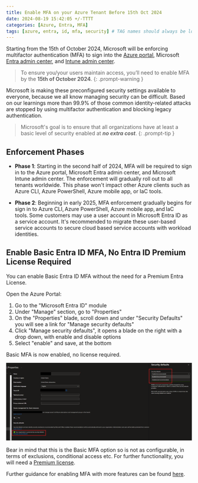```yaml
---
title: Enable MFA on your Azure Tenant Before 15th Oct 2024
date: 2024-08-19 15:42:05 +/-TTTT
categories: [Azure, Entra, MFA]
tags: [azure, entra, id, mfa, security] # TAG names should always be lowercase
---
```


Starting from the 15th of October 2024, Microsoft will be enforcing multifactor authentication (MFA) to sign into the <a href="https://portal.azure.com/" target="_blank">Azure portal</a>, Microsoft <a href="https://entra.microsoft.com/" target="_blank">Entra admin center</a>, and <a href="https://intune.microsoft.com/" target="_blank">Intune admin center</a>.

> To ensure you/your users maintain access, you’ll need to enable MFA by the **15th of October 2024**.
{: .prompt-warning }

Microsoft is making these preconfigured security settings available to everyone, because we all know managing security can be difficult. Based on our learnings more than 99.9% of those common identity-related attacks are stopped by using multifactor authentication and blocking legacy authentication.

> Microsoft's goal is to ensure that all organizations have at least a basic level of security enabled at ***no extra cost***.
{: .prompt-tip }

## Enforcement Phases

- **Phase 1**: Starting in the second half of 2024, MFA will be required to sign in to the Azure portal, Microsoft Entra admin center, and Microsoft Intune admin center. The enforcement will gradually roll out to all tenants worldwide. This phase won't impact other Azure clients such as Azure CLI, Azure PowerShell, Azure mobile app, or IaC tools. 

- **Phase 2**: Beginning in early 2025, MFA enforcement gradually begins for sign in to Azure CLI, Azure PowerShell, Azure mobile app, and IaC tools. Some customers may use a user account in Microsoft Entra ID as a service account. It's recommended to migrate these user-based service accounts to secure cloud based service accounts with workload identities.

## Enable Basic Entra ID MFA, No Entra ID Premium License Required

You can enable Basic Entra ID MFA without the need for a Premium Entra License.

Open the Azure Portal:

1. Go to the "Microsoft Entra ID" module
2. Under "Manage" section, go to "Properties"
3. On the "Properties" blade, scroll down and under "Security Defaults" you will see a link for "Manage security defaults"
4. Click "Manage security defaults", it opens a blade on the right with a drop down, with enable and disable options
5. Select "enable" and save, at the bottom

Basic MFA is now enabled, no license required.

![image](/assets/img/enablemfa/img_1.png)

Bear in mind that this is the Basic MFA option so is not as configurable, in terms of exclusions, conditional access etc. For further functionality, you will need a <a href="https://www.microsoft.com/en-gb/security/business/microsoft-entra-pricing" target="_blank">Premium license</a>.

Further guidance for enabling MFA with more features can be found <a href="https://learn.microsoft.com/en-gb/entra/identity/authentication/concept-mandatory-multifactor-authentication" target="_blank">here</a>.